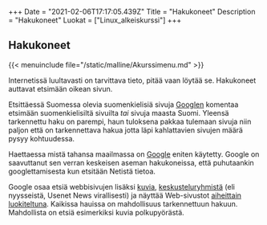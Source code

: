 +++
Date = "2021-02-06T17:17:05.439Z"
Title = "Hakukoneet"
Description = "Hakukoneet"
Luokat = ["Linux_alkeiskurssi"]
+++

Hakukoneet
----------

{{< menuinclude file="/static/malline/Akurssimenu.md" >}}

Internetissä luultavasti on tarvittava tieto, pitää vaan löytää se.
Hakukoneet auttavat etsimään oikean sivun.

Etsittäessä Suomessa olevia suomenkielisiä sivuja
[Googlen](http://www.google.fi) komentaa etsimään suomenkielisiltä
sivuilta *tai* sivuja maasta Suomi. Yleensä tarkennettu haku on parempi,
haun tuloksena pakkaa tulemaan sivuja niin paljon että on tarkennettava
hakua jotta läpi kahlattavien sivujen määrä pysyy kohtuudessa.

Haettaessa mistä tahansa maailmassa on
[Google](http://google.fi/advanced_search?hl=fi) eniten käytetty. Google
on saavuttanut sen verran keskeisen aseman hakukoneissa, että
puhutaankin googlettamisesta kun etsitään Netistä tietoa.

Google osaa etsiä webbisivujen lisäksi
[kuvia](http://images.google.fi/imghp?hl=fi&tab=wi),
[keskusteluryhmistä](http://groups.google.fi/grphp?hl=fi&tab=ig) (eli
nyysseistä, Usenet News virallisesti) ja näyttää Web-sivustot
[aiheittain luokiteltuna](http://www.google.fi/dirhp?hl=fi&tab=gd).
Kaikissa hauissa on mahdollisuus tarkennettuun hakuun. Mahdollista on
etsiä esimerkiksi kuvia polkupyörästä.
